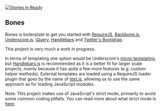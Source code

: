 [![Stories in Ready](https://badge.waffle.io/AnSavvides/bones.png)](http://waffle.io/AnSavvides/bones)

## Bones ##

Bones is boilerplate to get you started with [RequireJS](http://requirejs.org/), [Backbone.js](http://backbonejs.org/), [Underscore.js](http://underscorejs.org/), [jQuery](http://jquery.com/), [Handlebars](http://handlebarsjs.com/) and [Twitter's Bootstrap](http://twitter.github.com/bootstrap/).

This project is very much a work in progress.

In terms of templating one option would be Underscore's [micro-templating](http://underscorejs.org/#template), but [Handlebars.js](http://handlebarsjs.com/) is recommended as it is a better fit for larger scale projects, mainly because it has quite a few more features (e.g. custom helper methods). External templates are loaded using a RequireJS loader plugin that goes by the name of [text.js](https://github.com/requirejs/text), allowing us to use the same approach as for loading JavaScript modules.

Note: This project makes use of JavaScript's strict mode, primarily to avoid some common coding pitfalls. You can read more about what strict mode is [here](https://developer.mozilla.org/en-US/docs/JavaScript/Reference/Functions_and_function_scope/Strict_mode).